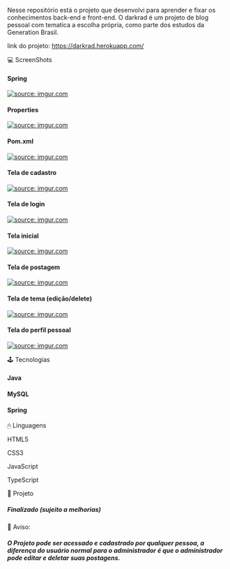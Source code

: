 Nesse repositório está o projeto que desenvolvi para aprender e fixar os conhecimentos back-end e front-end. O darkrad é um projeto de blog pessoal com tematica a escolha própria, como parte dos estudos da Generation Brasil.

link do projeto: https://darkrad.herokuapp.com/

 💻 ScreenShots

<h4>Spring</h4>

<a href="https://imgur.com/7IYVNZs"><img src="https://i.imgur.com/7IYVNZs.png" title="source: imgur.com" /></a>
<p>
<p>
  
<h4>Properties</h4>
<a href="https://imgur.com/AmLY4SZ"><img src="https://i.imgur.com/AmLY4SZ.png" title="source: imgur.com" /></a>
<p>
<p>

<h4>Pom.xml</h4>
<a href="https://imgur.com/6q0uLZl"><img src="https://i.imgur.com/6q0uLZl.png" title="source: imgur.com" /></a>
<p>
<p>

<h4>Tela de cadastro</h4>
<a href="https://imgur.com/Qj02k1q"><img src="https://i.imgur.com/Qj02k1q.png" title="source: imgur.com" /></a>  
<p>
<p>
  
<h4>Tela de login</h4>
<a href="https://imgur.com/keLHgZe"><img src="https://i.imgur.com/keLHgZe.png" title="source: imgur.com" /></a> 
<p>
<p>
  
<h4>Tela inicial</h4>  
<a href="https://imgur.com/oANkWF3"><img src="https://i.imgur.com/oANkWF3.png" title="source: imgur.com" /></a>
<p>
<p>
  
<h4>Tela de postagem</h4>  
<a href="https://imgur.com/s2x09ic"><img src="https://i.imgur.com/s2x09ic.png" title="source: imgur.com" /></a>
<p>
<p>
  
<h4>Tela de tema (edição/delete)</h4>  
<a href="https://imgur.com/j7s8IG2"><img src="https://i.imgur.com/j7s8IG2.png" title="source: imgur.com" /></a> 
<p>
<p>
  
<h4>Tela do perfil pessoal</h4>  
<a href="https://imgur.com/7qZDwvX"><img src="https://i.imgur.com/7qZDwvX.png" title="source: imgur.com" /></a>
<p>
<p>
  
🕹 Tecnologias

<h4>Java</h4>  
<h4>MySQL</h4>  
<h4>Spring</h4> 

🖱 Linguagens

HTML5  
<p>
CSS3  
<p>
JavaScript
<p>
TypeScript
 
🎨 Projeto
  
<h5>Finalizado (sujeito a melhorias)</h5>

📩 Aviso:
  
<h5>O Projeto pode ser acessado e cadastrado por qualquer pessoa, a diferença do usuário normal para o administrador é que o administrador pode editar e deletar suas postagens.</h5>
